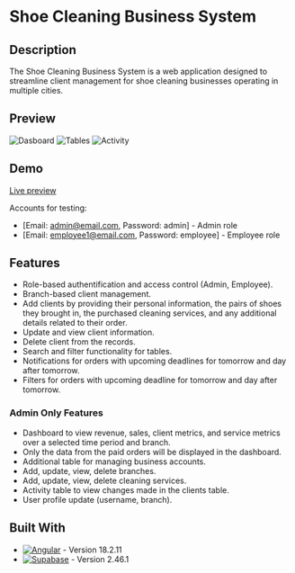 # Shoe Cleaning Business System

## Description
The Shoe Cleaning Business System is a web application designed to streamline client management for shoe cleaning businesses operating in multiple cities.

## Preview

![Dasboard](github/dashboard.jpg)
![Tables](github/clients_table.jpg)
![Activity](github/activity_table.jpg)

## Demo
[Live preview](https://dobirceanumihai.github.io/shoe-cleaning-business-system/#/login)

Accounts for testing:

* [Email: admin@email.com, Password: admin]  -  Admin role
* [Email: employee1@email.com, Password: employee]  -  Employee role

## Features

* Role-based authentification and access control (Admin, Employee).
* Branch-based client management.
* Add clients by providing their personal information, the pairs of shoes they brought in, the purchased cleaning services, and any additional details related to their order.
* Update and view client information.
* Delete client from the records.
* Search and filter functionality for tables.
* Notifications for orders with upcoming deadlines for tomorrow and day after tomorrow.
* Filters for orders with upcoming deadline for tomorrow and day after tomorrow.

### Admin Only Features

* Dashboard to view revenue, sales, client metrics, and service metrics over a selected time period and branch.
* Only the data from the paid orders will be displayed in the dashboard.
* Additional table for managing business accounts.
* Add, update, view, delete branches.
* Add, update, view, delete cleaning services.
* Activity table to view changes made in the clients table.
* User profile update (username, branch).

## Built With

* [![Angular][Angular.io]][Angular-url] - Version 18.2.11
* [![Supabase][Supabase.io]][Supabase-url] - Version 2.46.1

[Angular.io]: https://img.shields.io/badge/Angular-DD0031?style=for-the-badge&logo=angular&logoColor=white
[Angular-url]: https://angular.io/

[Supabase.io]: https://img.shields.io/badge/Supabase-3ECF8E?style=for-the-badge&logo=supabase&logoColor=white
[Supabase-url]: https://supabase.com/

